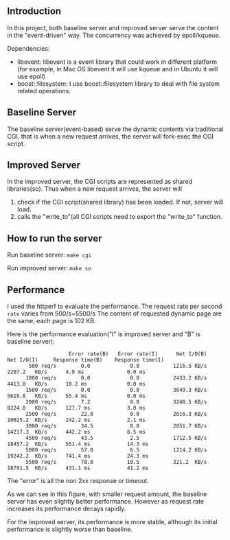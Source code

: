 Introduction
-----------------------------
In this project, both baseline server and improved server serve the content in the "event-driven" way. The concurrency was achieved by epoll/kqueue.

Dependencies:

* libevent: libevent is a event library that could work in different platform (for example, in Mac OS libevent it will use kqueue and in Ubuntu it will use epoll)
* boost::filesystem: I use boost::filesystem library to deal with file system related operations.

Baseline Server
-----------------------------
The baseline server(event-based) serve the dynamic contents via traditional CGI, that is when a new request arrives, the server will fork-exec the CGI script.

Improved Server
-----------------------------
In the improved server, the CGI scripts are represented as shared libraries(so). Thus when a new request arrives, the server will 

1. check if the CGI script(shared library) has been loaded. If not, server will load.
2. calls the "write_to"(all CGI scripts need to export the "write_to" function.

How to run the server
-----------------------------
Run baseline server: `make cgi`

Run improved server: `make so`

Performance
-----------------------------
I used the httperf to evaluate the performance. The request rate per second `rate` varies from 500/s~5500/s
The content of requested dynamic page are the same, each page is 102 KB.

Here is the performance evaluation("I" is improved server and "B" is baseline server):

                        Error rate(B)   Error rate(I)      Net I/O(B)         Net I/O(I)     Response time(B)    Response time(I)
           500 req/s        0.0             0.0           1216.5 KB/s        2207.2   KB/s      4.9 ms              0.0 ms
          1000 req/s        0.0             0.0           2433.2 KB/s        4413.8   KB/s      10.2 ms             0.0 ms
          1500 req/s        0.0             0.0           3649.3 KB/s        5619.8   KB/s      55.4 ms             0.0 ms
          2000 req/s        7.2             0.0           3240.5 KB/s        8224.8   KB/s      127.7 ms            3.0 ms
          2500 req/s        22.0            0.0           2616.3 KB/s        10025.2  KB/s      242.2 ms            2.1 ms
          3000 req/s        34.5            0.0           2051.7 KB/s        14217.3  KB/s      442.2 ms            8.5 ms
          4500 req/s        43.5            2.5           1712.5 KB/s        18457.2  KB/s      551.4 ms            14.3 ms
          5000 req/s        57.0            6.5           1214.2 KB/s        19242.2  KB/s      741.4 ms            24.3 ms
          5500 req/s        78.0           10.5           321.2  KB/s        18791.5  KB/s      431.1 ms            41.2 ms

The "error" is all the non 2xx response or timeout.

As we can see in this figure, with smaller request amount, the baseline server has even slightly better performance. However as request rate increases its performance decays rapidly.

For the improved server, its performance is more stable, although its initial performance is slightly worse than baseline.


